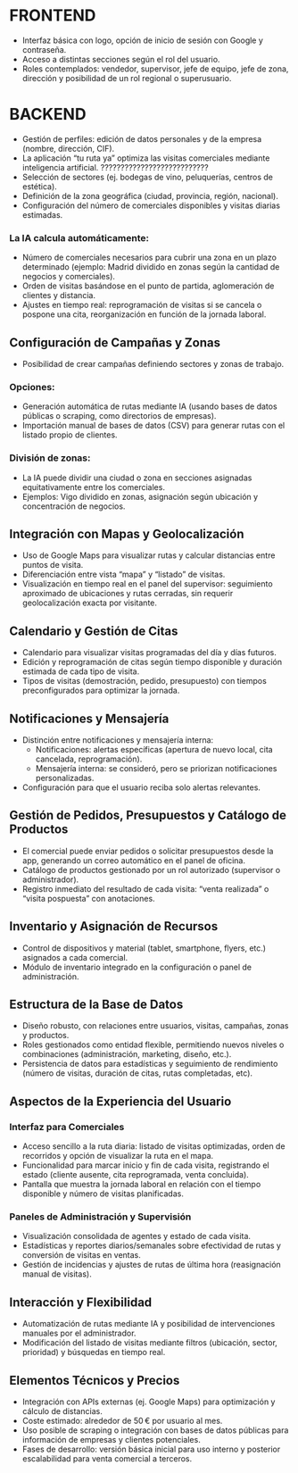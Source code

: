 # FRONTEND

- Interfaz básica con logo, opción de inicio de sesión con Google y contraseña.
- Acceso a distintas secciones según el rol del usuario.
- Roles contemplados: vendedor, supervisor, jefe de equipo, jefe de zona, dirección y posibilidad de un rol regional o superusuario.



# BACKEND
- Gestión de perfiles: edición de datos personales y de la empresa (nombre, dirección, CIF).
- La aplicación “tu ruta ya” optimiza las visitas comerciales mediante inteligencia artificial.     ???????????????????????????
- Selección de sectores (ej. bodegas de vino, peluquerías, centros de estética).
- Definición de la zona geográfica (ciudad, provincia, región, nacional).
- Configuración del número de comerciales disponibles y visitas diarias estimadas.

### La IA calcula automáticamente:

- Número de comerciales necesarios para cubrir una zona en un plazo determinado (ejemplo: Madrid dividido en zonas según la cantidad de negocios y comerciales).
- Orden de visitas basándose en el punto de partida, aglomeración de clientes y distancia.
- Ajustes en tiempo real: reprogramación de visitas si se cancela o pospone una cita, reorganización en función de la jornada laboral.

## Configuración de Campañas y Zonas

- Posibilidad de crear campañas definiendo sectores y zonas de trabajo.

### Opciones:

- Generación automática de rutas mediante IA (usando bases de datos públicas o scraping, como directorios de empresas).
- Importación manual de bases de datos (CSV) para generar rutas con el listado propio de clientes.

### División de zonas:

- La IA puede dividir una ciudad o zona en secciones asignadas equitativamente entre los comerciales.
- Ejemplos: Vigo dividido en zonas, asignación según ubicación y concentración de negocios.

## Integración con Mapas y Geolocalización

- Uso de Google Maps para visualizar rutas y calcular distancias entre puntos de visita.
- Diferenciación entre vista “mapa” y “listado” de visitas.
- Visualización en tiempo real en el panel del supervisor: seguimiento aproximado de ubicaciones y rutas cerradas, sin requerir geolocalización exacta por visitante.

## Calendario y Gestión de Citas

- Calendario para visualizar visitas programadas del día y días futuros.
- Edición y reprogramación de citas según tiempo disponible y duración estimada de cada tipo de visita.
- Tipos de visitas (demostración, pedido, presupuesto) con tiempos preconfigurados para optimizar la jornada.

## Notificaciones y Mensajería

- Distinción entre notificaciones y mensajería interna:
  - Notificaciones: alertas específicas (apertura de nuevo local, cita cancelada, reprogramación).
  - Mensajería interna: se consideró, pero se priorizan notificaciones personalizadas.
- Configuración para que el usuario reciba solo alertas relevantes.

## Gestión de Pedidos, Presupuestos y Catálogo de Productos

- El comercial puede enviar pedidos o solicitar presupuestos desde la app, generando un correo automático en el panel de oficina.
- Catálogo de productos gestionado por un rol autorizado (supervisor o administrador).
- Registro inmediato del resultado de cada visita: “venta realizada” o “visita pospuesta” con anotaciones.

## Inventario y Asignación de Recursos

- Control de dispositivos y material (tablet, smartphone, flyers, etc.) asignados a cada comercial.
- Módulo de inventario integrado en la configuración o panel de administración.

## Estructura de la Base de Datos

- Diseño robusto, con relaciones entre usuarios, visitas, campañas, zonas y productos.
- Roles gestionados como entidad flexible, permitiendo nuevos niveles o combinaciones (administración, marketing, diseño, etc.).
- Persistencia de datos para estadísticas y seguimiento de rendimiento (número de visitas, duración de citas, rutas completadas, etc).

## Aspectos de la Experiencia del Usuario

### Interfaz para Comerciales

- Acceso sencillo a la ruta diaria: listado de visitas optimizadas, orden de recorridos y opción de visualizar la ruta en el mapa.
- Funcionalidad para marcar inicio y fin de cada visita, registrando el estado (cliente ausente, cita reprogramada, venta concluida).
- Pantalla que muestra la jornada laboral en relación con el tiempo disponible y número de visitas planificadas.

### Paneles de Administración y Supervisión

- Visualización consolidada de agentes y estado de cada visita.
- Estadísticas y reportes diarios/semanales sobre efectividad de rutas y conversión de visitas en ventas.
- Gestión de incidencias y ajustes de rutas de última hora (reasignación manual de visitas).

## Interacción y Flexibilidad

- Automatización de rutas mediante IA y posibilidad de intervenciones manuales por el administrador.
- Modificación del listado de visitas mediante filtros (ubicación, sector, prioridad) y búsquedas en tiempo real.

## Elementos Técnicos y Precios

- Integración con APIs externas (ej. Google Maps) para optimización y cálculo de distancias.
- Coste estimado: alrededor de 50 € por usuario al mes.
- Uso posible de scraping o integración con bases de datos públicas para información de empresas y clientes potenciales.
- Fases de desarrollo: versión básica inicial para uso interno y posterior escalabilidad para venta comercial a terceros.
